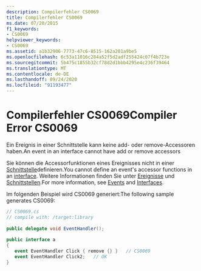 ```yaml
---
description: Compilerfehler CS0069
title: Compilerfehler CS0069
ms.date: 07/20/2015
f1_keywords:
- CS0069
helpviewer_keywords:
- CS0069
ms.assetid: a1b32906-7773-47c6-8515-162a201a9be5
ms.openlocfilehash: 6c53a11016c284a52f5d2adf255424c07f4b723e
ms.sourcegitcommit: 5b475c1855b32cf78d2d1bbb4295e4c236f39464
ms.translationtype: MT
ms.contentlocale: de-DE
ms.lasthandoff: 09/24/2020
ms.locfileid: "91193477"
---
```

# <a name="compiler-error-cs0069"></a><span data-ttu-id="54ded-103">Compilerfehler CS0069</span><span class="sxs-lookup"><span data-stu-id="54ded-103">Compiler Error CS0069</span></span>

<span data-ttu-id="54ded-104">Ein Ereignis in einer Schnittstelle kann keine add- oder remove-Accessoren haben.</span><span class="sxs-lookup"><span data-stu-id="54ded-104">An event in an interface cannot have add or remove accessors</span></span>  
  
 <span data-ttu-id="54ded-105">Sie können die Accessorfunktionen eines Ereignisses nicht in einer [Schnittstelle](../language-reference/keywords/interface.md)definieren.</span><span class="sxs-lookup"><span data-stu-id="54ded-105">You cannot define an event's accessor functions in an [interface](../language-reference/keywords/interface.md).</span></span> <span data-ttu-id="54ded-106">Weitere Informationen finden Sie unter [Ereignisse](../programming-guide/events/index.md) und [Schnittstellen](../programming-guide/interfaces/index.md).</span><span class="sxs-lookup"><span data-stu-id="54ded-106">For more information, see [Events](../programming-guide/events/index.md) and [Interfaces](../programming-guide/interfaces/index.md).</span></span>  
  
 <span data-ttu-id="54ded-107">Im folgenden Beispiel wird CS0069 generiert:</span><span class="sxs-lookup"><span data-stu-id="54ded-107">The following sample generates CS0069:</span></span>  
  
```csharp  
// CS0069.cs  
// compile with: /target:library  
  
public delegate void EventHandler();  
  
public interface a  
{  
   event EventHandler Click { remove {} }   // CS0069  
   event EventHandler Click2;   // OK  
}  
```
